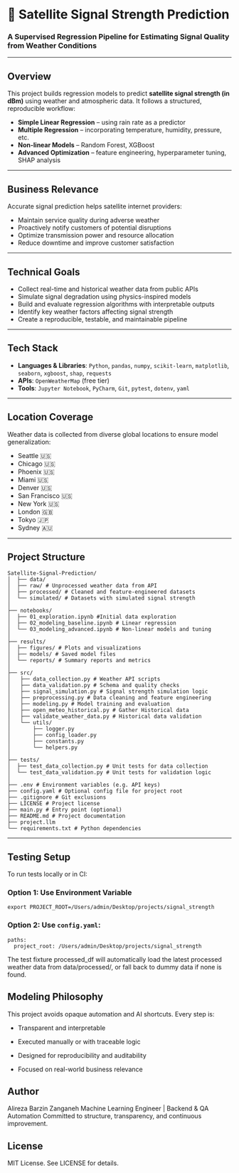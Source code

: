 # 📡 Satellite Signal Strength Prediction  
### A Supervised Regression Pipeline for Estimating Signal Quality from Weather Conditions

---

## Overview

This project builds regression models to predict **satellite signal strength (in dBm)** using weather and atmospheric data. It follows a structured, reproducible workflow:

- **Simple Linear Regression** – using rain rate as a predictor  
- **Multiple Regression** – incorporating temperature, humidity, pressure, etc.  
- **Non-linear Models** – Random Forest, XGBoost  
- **Advanced Optimization** – feature engineering, hyperparameter tuning, SHAP analysis

---

## Business Relevance

Accurate signal prediction helps satellite internet providers:

- Maintain service quality during adverse weather  
- Proactively notify customers of potential disruptions  
- Optimize transmission power and resource allocation  
- Reduce downtime and improve customer satisfaction

---

## Technical Goals

- Collect real-time and historical weather data from public APIs  
- Simulate signal degradation using physics-inspired models  
- Build and evaluate regression algorithms with interpretable outputs  
- Identify key weather factors affecting signal strength  
- Create a reproducible, testable, and maintainable pipeline

---

## Tech Stack

- **Languages & Libraries**: `Python`, `pandas`, `numpy`, `scikit-learn`, `matplotlib`, `seaborn`, `xgboost`, `shap`, `requests`  
- **APIs**: `OpenWeatherMap` (free tier)  
- **Tools**: `Jupyter Notebook`, `PyCharm`, `Git`, `pytest`, `dotenv`, `yaml`  

---

## Location Coverage

Weather data is collected from diverse global locations to ensure model generalization:

- Seattle 🇺🇸  
- Chicago 🇺🇸  
- Phoenix 🇺🇸  
- Miami 🇺🇸  
- Denver 🇺🇸  
- San Francisco 🇺🇸  
- New York 🇺🇸  
- London 🇬🇧  
- Tokyo 🇯🇵  
- Sydney 🇦🇺  

---

## Project Structure
```
Satellite-Signal-Prediction/
│  ├── data/ 
│  ├── raw/ # Unprocessed weather data from API 
│  ├── processed/ # Cleaned and feature-engineered datasets 
│  └── simulated/ # Datasets with simulated signal strength  
│
├── notebooks/ 
│  ├── 01_exploration.ipynb #Initial data exploration 
│  ├── 02_modeling_baseline.ipynb # Linear regression 
│  └── 03_modeling_advanced.ipynb # Non-linear models and tuning 
│ 
├── results/
│  ├── figures/ # Plots and visualizations 
│  ├── models/ # Saved model files
│  └── reports/ # Summary reports and metrics 
│
├── src/ 
│   ├── data_collection.py # Weather API scripts 
│   ├── data_validation.py # Schema and quality checks 
│   ├── signal_simulation.py # Signal strength simulation logic
│   ├── preprocessing.py # Data cleaning and feature engineering
│   ├── modeling.py # Model training and evaluation
│   ├── open_meteo_historical.py # Gather Historical data
│   ├── validate_weather_data.py # Historical data validation 
│   └── utils/ 
│       ├── logger.py 
│       ├── config_loader.py
│       ├── constants.py
│       └── helpers.py
│ 
├── tests/
│  ├── test_data_collection.py # Unit tests for data collection
│  └── test_data_validation.py # Unit tests for validation logic
│  
├── .env # Environment variables (e.g. API keys)
├── config.yaml # Optional config file for project root
├── .gitignore # Git exclusions
├── LICENSE # Project license
├── main.py # Entry point (optional)
├── README.md # Project documentation
├── project.llm
└── requirements.txt # Python dependencies
```

---

## Testing Setup

To run tests locally or in CI:

### Option 1: Use Environment Variable

```
export PROJECT_ROOT=/Users/admin/Desktop/projects/signal_strength
```
### Option 2: Use `config.yaml`:
```
paths:
  project_root: /Users/admin/Desktop/projects/signal_strength
```
The test fixture processed_df will automatically load the latest processed weather data from data/processed/, or fall back to dummy data if none is found.

## Modeling Philosophy
This project avoids opaque automation and AI shortcuts. Every step is:

- Transparent and interpretable

- Executed manually or with traceable logic

- Designed for reproducibility and auditability

- Focused on real-world business relevance

## Author
Alireza Barzin Zanganeh 
Machine Learning Engineer | Backend & QA Automation
Committed to structure, transparency, and continuous improvement.

## License
MIT License. See LICENSE for details.